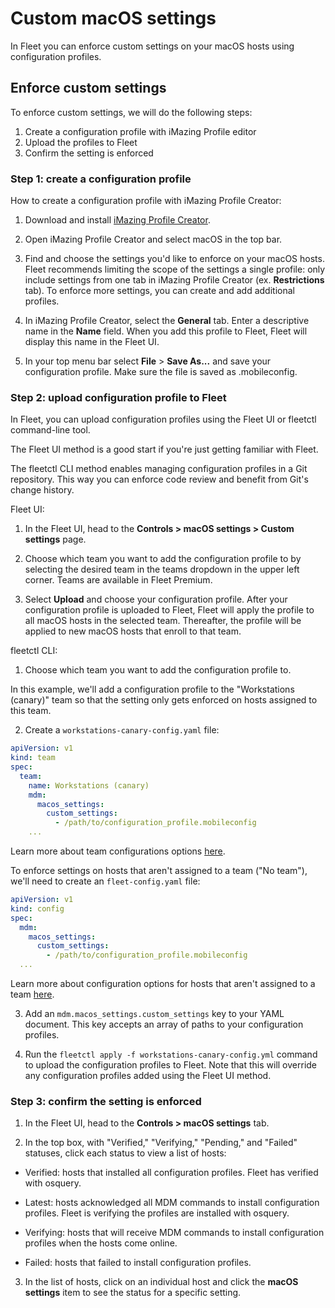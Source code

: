 # Custom macOS settings

In Fleet you can enforce custom settings on your macOS hosts using configuration profiles.

## Enforce custom settings

To enforce custom settings, we will do the following steps:

1. Create a configuration profile with iMazing Profile editor
2. Upload the profiles to Fleet
3. Confirm the setting is enforced

### Step 1: create a configuration profile

How to create a configuration profile with iMazing Profile Creator:

1. Download and install [iMazing Profile Creator](https://imazing.com/profile-editor).

2. Open iMazing Profile Creator and select macOS in the top bar.

3. Find and choose the settings you'd like to enforce on your macOS hosts. Fleet recommends limiting the scope of the settings a single profile: only include settings from one tab in iMazing Profile Creator (ex. **Restrictions** tab). To enforce more settings, you can create and add additional profiles.

4. In iMazing Profile Creator, select the **General** tab. Enter a descriptive name in the **Name** field. When you add this profile to Fleet, Fleet will display this name in the Fleet UI.

5. In your top menu bar select **File** > **Save As...** and save your configuration profile. Make sure the file is saved as .mobileconfig.

### Step 2: upload configuration profile to Fleet

In Fleet, you can upload configuration profiles using the Fleet UI or fleetctl command-line tool.

The Fleet UI method is a good start if you're just getting familiar with Fleet.

The fleetctl CLI method enables managing configuration profiles in a Git repository. This way you can enforce code review and benefit from Git's change history.

Fleet UI:

1. In the Fleet UI, head to the **Controls > macOS settings > Custom settings** page.

2. Choose which team you want to add the configuration profile to by selecting the desired team in the teams dropdown in the upper left corner. Teams are available in Fleet Premium.

3. Select **Upload** and choose your configuration profile. After your configuration profile is uploaded to Fleet, Fleet will apply the profile to all macOS hosts in the selected team. Thereafter, the profile will be applied to new macOS hosts that enroll to that team.

fleetctl CLI:

1. Choose which team you want to add the configuration profile to.

In this example, we'll add a configuration profile to the "Workstations (canary)" team so that the setting only gets enforced on hosts assigned to this team.

2. Create a `workstations-canary-config.yaml` file:

```yaml
apiVersion: v1
kind: team
spec:
  team:
    name: Workstations (canary)
    mdm:
      macos_settings:
        custom_settings:
          - /path/to/configuration_profile.mobileconfig
    ...
```

Learn more about team configurations options [here](./configuration-files/README.md#teams).

To enforce settings on hosts that aren't assigned to a team ("No team"), we'll need to create an `fleet-config.yaml` file:

```yaml
apiVersion: v1
kind: config
spec:
  mdm:
    macos_settings:
      custom_settings:
        - /path/to/configuration_profile.mobileconfig
  ...
```

Learn more about configuration options for hosts that aren't assigned to a team [here](./configuration-files/README.md#organization-settings).

3. Add an `mdm.macos_settings.custom_settings` key to your YAML document. This key accepts an array of paths to your configuration profiles.

4. Run the `fleetctl apply -f workstations-canary-config.yml` command to upload the configuration profiles to Fleet. Note that this will override any configuration profiles added using the Fleet UI method.

### Step 3: confirm the setting is enforced

1. In the Fleet UI, head to the **Controls > macOS settings** tab.

2. In the top box, with "Verified," "Verifying," "Pending," and "Failed" statuses, click each status to view a list of hosts:

* Verified: hosts that installed all configuration profiles. Fleet has verified with osquery.

* Latest: hosts acknowledged all MDM commands to install configuration profiles. Fleet is verifying the profiles are installed with osquery.

* Verifying: hosts that will receive MDM commands to install configuration profiles when the hosts come online.

* Failed: hosts that failed to install configuration profiles.

3. In the list of hosts, click on an individual host and click the **macOS settings** item to see the status for a specific setting.


<meta name="pageOrderInSection" value="1504">
<meta name="title" value="MDM custom macOS settings">
<meta name="description" value="Learn how to enforce custom settings on macOS hosts using Fleet's configuration profiles.">
